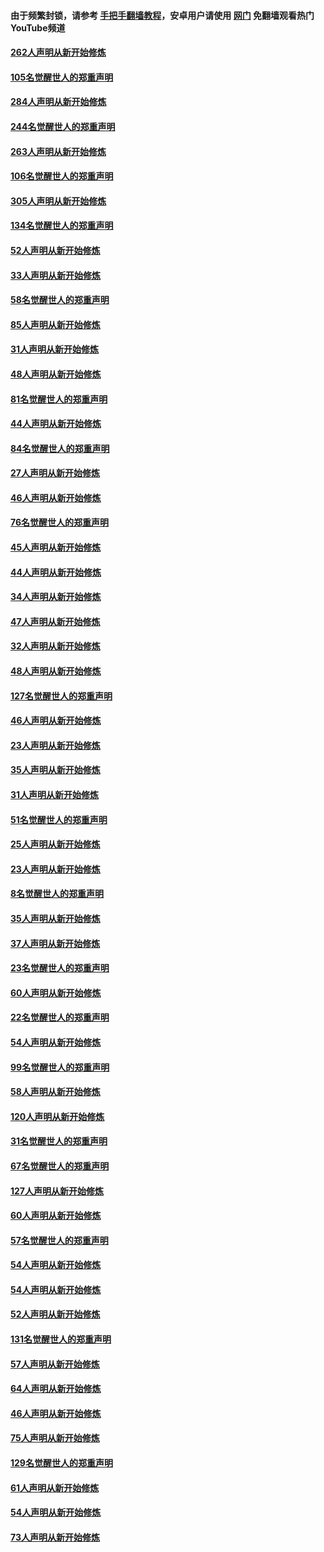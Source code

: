 #### 由于频繁封锁，请参考 [手把手翻墙教程](https://github.com/gfw-breaker/guides/wiki/)，安卓用户请使用 [网门](https://github.com/gfw-breaker/nogfw/blob/master/dl.md?t=04090401) 免翻墙观看热门YouTube频道 

#### [262人声明从新开始修炼](../pages/91/423004.md?t=04090401) 

#### [105名觉醒世人的郑重声明](../pages/91/423003.md?t=04090401) 

#### [284人声明从新开始修炼](../pages/91/422707.md?t=04090401) 

#### [244名觉醒世人的郑重声明](../pages/91/422706.md?t=04090401) 

#### [263人声明从新开始修炼](../pages/91/422553.md?t=04090401) 

#### [106名觉醒世人的郑重声明](../pages/91/422552.md?t=04090401) 

#### [305人声明从新开始修炼](../pages/91/422153.md?t=04090401) 

#### [134名觉醒世人的郑重声明](../pages/91/422152.md?t=04090401) 

#### [52人声明从新开始修炼](../pages/91/421846.md?t=04090401) 

#### [33人声明从新开始修炼](../pages/91/421804.md?t=04090401) 

#### [58名觉醒世人的郑重声明](../pages/91/421845.md?t=04090401) 

#### [85人声明从新开始修炼](../pages/91/421769.md?t=04090401) 

#### [31人声明从新开始修炼](../pages/91/421763.md?t=04090401) 

#### [48人声明从新开始修炼](../pages/91/421605.md?t=04090401) 

#### [81名觉醒世人的郑重声明](../pages/91/421656.md?t=04090401) 

#### [44人声明从新开始修炼](../pages/91/421544.md?t=04090401) 

#### [84名觉醒世人的郑重声明](../pages/91/421543.md?t=04090401) 

#### [27人声明从新开始修炼](../pages/91/421465.md?t=04090401) 

#### [46人声明从新开始修炼](../pages/91/421454.md?t=04090401) 

#### [76名觉醒世人的郑重声明](../pages/91/421453.md?t=04090401) 

#### [45人声明从新开始修炼](../pages/91/421452.md?t=04090401) 

#### [44人声明从新开始修炼](../pages/91/421422.md?t=04090401) 

#### [34人声明从新开始修炼](../pages/91/421322.md?t=04090401) 

#### [47人声明从新开始修炼](../pages/91/421264.md?t=04090401) 

#### [32人声明从新开始修炼](../pages/91/421225.md?t=04090401) 

#### [48人声明从新开始修炼](../pages/91/421202.md?t=04090401) 

#### [127名觉醒世人的郑重声明](../pages/91/421224.md?t=04090401) 

#### [46人声明从新开始修炼](../pages/91/421203.md?t=04090401) 

#### [23人声明从新开始修炼](../pages/91/421138.md?t=04090401) 

#### [35人声明从新开始修炼](../pages/91/421122.md?t=04090401) 

#### [31人声明从新开始修炼](../pages/91/421081.md?t=04090401) 

#### [51名觉醒世人的郑重声明](../pages/91/421080.md?t=04090401) 

#### [25人声明从新开始修炼](../pages/91/421020.md?t=04090401) 

#### [23人声明从新开始修炼](../pages/91/420884.md?t=04090401) 

#### [8名觉醒世人的郑重声明](../pages/91/420883.md?t=04090401) 

#### [35人声明从新开始修炼](../pages/91/420809.md?t=04090401) 

#### [37人声明从新开始修炼](../pages/91/420766.md?t=04090401) 

#### [23名觉醒世人的郑重声明](../pages/91/420765.md?t=04090401) 

#### [60人声明从新开始修炼](../pages/91/420727.md?t=04090401) 

#### [22名觉醒世人的郑重声明](../pages/91/420726.md?t=04090401) 

#### [54人声明从新开始修炼](../pages/91/420529.md?t=04090401) 

#### [99名觉醒世人的郑重声明](../pages/91/420528.md?t=04090401) 

#### [58人声明从新开始修炼](../pages/91/420198.md?t=04090401) 

#### [120人声明从新开始修炼](../pages/91/420141.md?t=04090401) 

#### [31名觉醒世人的郑重声明](../pages/91/420197.md?t=04090401) 

#### [67名觉醒世人的郑重声明](../pages/91/420140.md?t=04090401) 

#### [127人声明从新开始修炼](../pages/91/420082.md?t=04090401) 

#### [60人声明从新开始修炼](../pages/91/420081.md?t=04090401) 

#### [57名觉醒世人的郑重声明](../pages/91/420080.md?t=04090401) 

#### [54人声明从新开始修炼](../pages/91/419533.md?t=04090401) 

#### [54人声明从新开始修炼](../pages/91/419532.md?t=04090401) 

#### [52人声明从新开始修炼](../pages/91/419531.md?t=04090401) 

#### [131名觉醒世人的郑重声明](../pages/91/419530.md?t=04090401) 

#### [57人声明从新开始修炼](../pages/91/419430.md?t=04090401) 

#### [64人声明从新开始修炼](../pages/91/419429.md?t=04090401) 

#### [46人声明从新开始修炼](../pages/91/419428.md?t=04090401) 

#### [75人声明从新开始修炼](../pages/91/419427.md?t=04090401) 

#### [129名觉醒世人的郑重声明](../pages/91/419426.md?t=04090401) 

#### [61人声明从新开始修炼](../pages/91/419198.md?t=04090401) 

#### [54人声明从新开始修炼](../pages/91/419197.md?t=04090401) 

#### [73人声明从新开始修炼](../pages/91/419196.md?t=04090401) 

